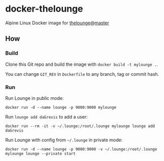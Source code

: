 # docker-thelounge

Alpine Linux Docker image for 
[thelounge](https://github.com/thelounge/lounge)@[master](https://github.com/thelounge/lounge/commits/master)

## How

### Build

Clone this Git repo and build the image with `docker build -t mylounge .`.

You can change `GIT_REV` in `Dockerfile` to any branch, tag or commit hash.

### Run

Run Lounge in public mode:

```
docker run -d --name lounge -p 9000:9000 mylounge
```

Run `lounge add daGrevis` to add a user:

```
docker run --rm -it -v ~/.lounge:/root/.lounge mylounge lounge add daGrevis
```

Run Lounge with config from `~/.lounge` in private mode:

```
docker run -d --name lounge -p 9000:9000 -v ~/.lounge:/root/.lounge mylounge lounge --private start
```
